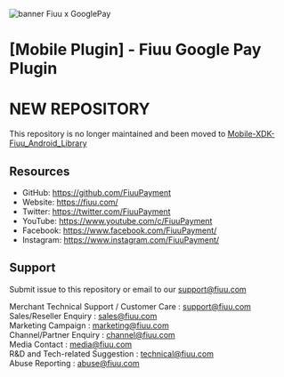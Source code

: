 <!--
 # license: Copyright © 2011-2023 Razer Merchant Services Sdn Bhd. All Rights Reserved. 
 -->

![banner Fiuu x GooglePay](https://github.com/FiuuPayment/FiuuGooglePayPlugin/assets/5105608/1f273ad1-475b-473d-bca3-8a5d2c1dffa4)


# [Mobile Plugin] - Fiuu Google Pay Plugin

# NEW REPOSITORY
This repository is no longer maintained and been moved to [Mobile-XDK-Fiuu_Android_Library](https://github.com/FiuuPayment/Mobile-XDK-Fiuu_Android_Library?tab=readme-ov-file#google-pay)

## Resources
- GitHub:     https://github.com/FiuuPayment
- Website:    https://fiuu.com/
- Twitter:    https://twitter.com/FiuuPayment
- YouTube:    https://www.youtube.com/c/FiuuPayment
- Facebook:   https://www.facebook.com/FiuuPayment/
- Instagram:  https://www.instagram.com/FiuuPayment/

## Support

Submit issue to this repository or email to our support@fiuu.com

Merchant Technical Support / Customer Care : support@fiuu.com<br>
Sales/Reseller Enquiry : sales@fiuu.com<br>
Marketing Campaign : marketing@fiuu.com<br>
Channel/Partner Enquiry : channel@fiuu.com<br>
Media Contact : media@fiuu.com<br>
R&D and Tech-related Suggestion : technical@fiuu.com<br>
Abuse Reporting : abuse@fiuu.com
